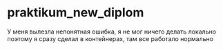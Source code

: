 # praktikum_new_diplom
У меня вылезла непонятная ошибка, я не мог ничего делать локально
поэтому я сразу сделал в контейнерах, там все работало нормально
